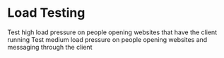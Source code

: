 Load Testing
====

Test high load pressure on people opening websites that have the client running
Test medium load pressure on people opening websites and messaging through the client
